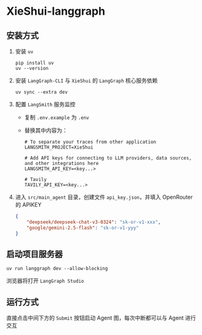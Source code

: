 # XieShui-langgraph

## 安装方式

1. 安装 `uv`

    ```shell
    pip install uv
    uv --version
    ```

2. 安装 `LangGraph-CLI` 与 `XieShui` 的 `LangGraph` 核心服务依赖

    ```shell
    uv sync --extra dev
    ```

3. 配置 `LangSmith` 服务监控
    - 复制 `.env.example` 为 `.env`
    - 替换其中内容为：

        ```env
        # To separate your traces from other application
        LANGSMITH_PROJECT=XieShui

        # Add API keys for connecting to LLM providers, data sources, and other integrations here
        LANGSMITH_API_KEY=<key...>
        
        # Tavily
        TAVILY_API_KEY=<key...>
        ```

4. 进入 `src/main_agent` 目录，创建文件 `api_key.json`，并填入 OpenRouter 的 APIKEY

    ```json
    {
        "deepseek/deepseek-chat-v3-0324": "sk-or-v1-xxx",
        "google/gemini-2.5-flash": "sk-or-v1-yyy"
    }
    ```

## 启动项目服务器

```shell
uv run langgraph dev --allow-blocking
```

浏览器将打开 `LangGraph Studio`

## 运行方式

直接点击中间下方的 `Submit` 按钮启动 Agent 图，每次中断都可以与 Agent 进行交互
